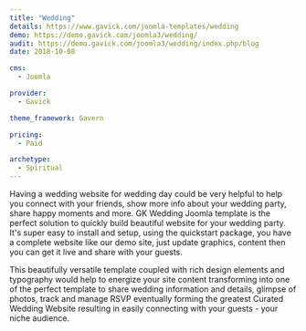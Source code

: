 ```yaml
---
title: "Wedding"
details: https://www.gavick.com/joomla-templates/wedding
demo: https://demo.gavick.com/joomla3/wedding/
audit: https://demo.gavick.com/joomla3/wedding/index.php/blog
date: 2018-10-08

cms: 
  - Joomla

provider:
  - Gavick

theme_framework: Gavern

pricing:
  - Paid

archetype:
  - Spiritual
---
```


Having a wedding website for wedding day could be very helpful to help you connect with your friends, show more info about your wedding party, share happy moments and more. GK Wedding Joomla template is the perfect solution to quickly build beautiful website for your wedding party. It's super easy to install and setup, using the quickstart package, you have a complete website like our demo site, just update graphics, content then you can get it live and share with your guests.

This beautifully versatile template coupled with rich design elements and typography would help to energize your site content transforming into one of the perfect template to share wedding information and details, glimpse of photos, track and manage RSVP eventually forming the greatest Curated Wedding Website resulting in easily connecting with your guests - your niche audience.
